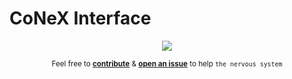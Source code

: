 # CoNeX Interface


<p align="center"><img src="https://github.com/cnrl/conex-interface/assets/30046662/72abe90b-09a6-4423-9773-c01080d0d8dd"  /></p>
<p align="center"><small>Feel free to <a href="https://github.com/cnrl/CoNeX/blob/main/CONTRIBUTING.rst"><b>contribute</b></a> & <a href="https://github.com/cnrl/CoNeX/issues/new"><b>open an issue</b></a> to help <code>the nervous system</code></small></p>
